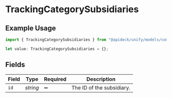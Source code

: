 # TrackingCategorySubsidiaries

## Example Usage

```typescript
import { TrackingCategorySubsidiaries } from "@apideck/unify/models/components";

let value: TrackingCategorySubsidiaries = {};
```

## Fields

| Field                     | Type                      | Required                  | Description               |
| ------------------------- | ------------------------- | ------------------------- | ------------------------- |
| `id`                      | *string*                  | :heavy_minus_sign:        | The ID of the subsidiary. |